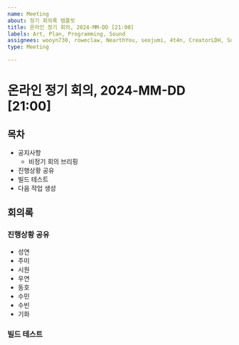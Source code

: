 ```yaml
---
name: Meeting
about: 정기 회의록 템플릿
title: 온라인 정기 회의, 2024-MM-DD [21:00]
labels: Art, Plan, Programming, Sound
assignees: wooyn730, roweclaw, NearthYou, seojumi, 4t4n, CreatorLDH, Sumindd, Songkihwa
type: Meeting

---
```


# 온라인 정기 회의, 2024-MM-DD [21:00]

## 목차
- 공지사항
   - 비정기 회의 브리핑
- 진행상황 공유
- 빌드 테스트
- 다음 작업 생성

## 회의록

### 진행상황 공유
- 성연
- 주미
- 시원
- 우연
- 동호
- 수민
- 수빈
- 기화

### 빌드 테스트
